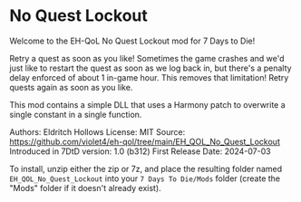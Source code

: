 
# No Quest Lockout

Welcome to the EH-QoL No Quest Lockout mod for 7 Days to Die!

Retry a quest as soon as you like! Sometimes the game crashes and we'd just like to restart the quest as soon as we log back in, but there's a penalty delay enforced of about 1 in-game hour. This removes that limitation! Retry quests again as soon as you like.

This mod contains a simple DLL that uses a Harmony patch to overwrite a single constant in a single function.

Authors: Eldritch Hollows
License: MIT
Source: https://github.com/violet4/eh-qol/tree/main/EH_QOL_No_Quest_Lockout
Introduced in 7DtD version: 1.0 (b312)
First Release Date: 2024-07-03

To install, unzip either the zip or 7z, and place the resulting folder named `EH_QOL_No_Quest_Lockout` into your `7 Days To Die/Mods` folder (create the "Mods" folder if it doesn't already exist).
